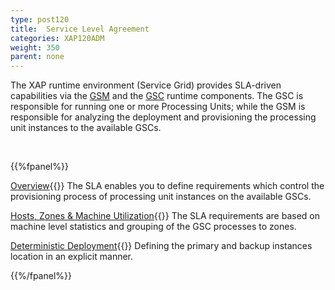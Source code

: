 ```yaml
---
type: post120
title:  Service Level Agreement
categories: XAP120ADM
weight: 350
parent: none
---
```





The XAP runtime environment (Service Grid) provides SLA-driven capabilities via the [GSM](/product_overview/service-grid.html#gsm) and the [GSC](/product_overview/service-grid.html#gsc) runtime components. The GSC is responsible for running one or more Processing Units; while the GSM is responsible for analyzing the deployment and provisioning the processing unit instances to the available GSCs.





<br>

{{%fpanel%}}

[Overview](./the-sla.html){{<wbr>}}
The SLA enables you to define requirements which control the provisioning process of processing unit instances on the available GSCs.


[Hosts, Zones & Machine Utilization](./the-sla-zones.html){{<wbr>}}
The SLA requirements are based on machine level statistics and grouping of the GSC processes to zones.

[Deterministic Deployment](./the-sla-deterministic.html){{<wbr>}}
Defining the primary and backup instances location in an explicit manner.

{{%/fpanel%}}






